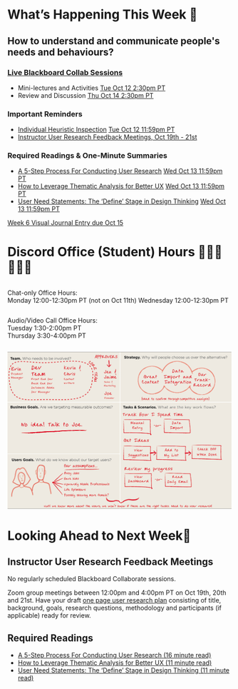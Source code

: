 
<div class=alert>

# What’s Happening This Week 💫

## How to understand and communicate people's needs and behaviours?

### [Live Blackboard Collab Sessions](https://canvas.sfu.ca/courses/64326/external_tools/3544)

* Mini-lectures and Activities <span class='badge'> [Tue Oct 12 2:30pm PT](https://www.timeanddate.com/worldclock/fixedtime.html?msg=CMPT-363+Mini-lectures+and+Activities&iso=20211012T1430&p1=256&ah=1&am=50)</span>
* Review and Discussion <span class='badge'> [Thu Oct 14 2:30pm PT](https://www.timeanddate.com/worldclock/fixedtime.html?msg=CMPT-363+Review+and+Discussion&iso=20211014T1430&p1=256&am=50)</span>

### Important Reminders

* [Individual Heuristic Inspection](https://canvas.sfu.ca/courses/64326/assignments/662758) <span class='badge'> [Tue Oct 12 11:59pm PT](https://www.timeanddate.com/worldclock/fixedtime.html?msg=CMPT-363+Individual+Heuristic+Inspection+Due+Date&iso=20211012T2359&p1=256)</span>  
* [Instructor User Research Feedback Meetings, Oct 19th - 21st](https://canvas.sfu.ca/calendar)

### Required Readings & One-Minute Summaries
* [A 5-Step Process For Conducting User Research](https://canvas.sfu.ca/courses/64326/assignments/662747) <span class='badge'> [Wed Oct 13 11:59pm PT](https://www.timeanddate.com/worldclock/fixedtime.html?msg=One-minute+Summaries+for+Week+6+Due+Date&iso=20211013T235900&p1=256)</span>  
* [How to Leverage Thematic Analysis for Better UX](https://canvas.sfu.ca/courses/64326/assignments/662748) <span class='badge'> [Wed Oct 13 11:59pm PT](https://www.timeanddate.com/worldclock/fixedtime.html?msg=One-minute+Summaries+for+Week+6+Due+Date&iso=20211013T235900&p1=256)</span>  
* [User Need Statements: The ‘Define’ Stage in Design Thinking](https://canvas.sfu.ca/courses/64326/assignments/662736) <span class='badge'> [Wed Oct 13 11:59pm PT](https://www.timeanddate.com/worldclock/fixedtime.html?msg=One-minute+Summaries+for+Week+6+Due+Date&iso=20211013T235900&p1=256)</span>  

[Week 6 Visual Journal Entry due Oct 15](https://canvas.sfu.ca/courses/64326/assignments/662771 ':class=button')

</div>

# Discord Office (Student) Hours ‍👩🏽‍💻👨🏽‍💻

<div class="row">
<div class="column">

Chat-only Office Hours:  
Monday 12:00-12:30pm PT (not on Oct 11th)
Wednesday 12:00-12:30pm PT  

</div>
<div class="column">

Audio/Video Call Office Hours:  
Tuesday 1:30-2:00pm PT  
Thursday 3:30-4:00pm PT  

</div>
</div>

![UX](images/9203760174_499895dece_k.jpeg ':class=banner-image')

# Looking Ahead to Next Week🔭

## Instructor User Research Feedback Meetings
No regularly scheduled Blackboard Collaborate sessions.  

Zoom group meetings between 12:00pm and 4:00pm PT on Oct 19th, 20th and 21st. Have your draft [one page user research plan](https://www.smashingmagazine.com/2012/01/ux-research-plan-stakeholders-love/) consisting of title, background, goals, research questions, methodology and participants (if applicable) ready for review.

## Required Readings  
* [A 5-Step Process For Conducting User Research (16 minute read)](https://www.smashingmagazine.com/2013/09/5-step-process-conducting-user-research/)  
* [How to Leverage Thematic Analysis for Better UX (11 minute read)](https://www.toptal.com/designers/ux-research/thematic-analysis-for-ux)  
* [User Need Statements: The ‘Define’ Stage in Design Thinking (11 minute read)](https://www.nngroup.com/articles/user-need-statements/)  
